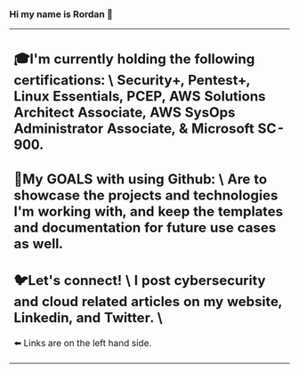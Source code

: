 ### Hi my name is Rordan 👋

<table>
    <tr>
        <td valign="center">

  ##    🎓I'm currently holding the following certifications: \ Security+, Pentest+, Linux Essentials, PCEP, AWS Solutions Architect Associate, AWS SysOps Administrator Associate, & Microsoft SC-900.
  ##    🎯My GOALS with using Github: \ Are to showcase the projects and technologies I'm working with, and keep the templates and documentation for future use cases as well.
 ##     🐦Let's connect! \ I post cybersecurity and cloud related articles on my website, Linkedin, and Twitter. \
  ⬅️ Links are on the left hand side.
   
             
             
